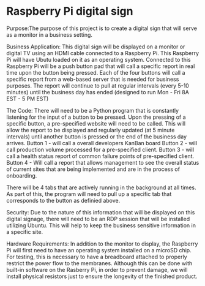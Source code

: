 # Raspberry Pi digital sign
Purpose:The purpose of this project is to create a digital sign that will serve as a monitor in a business setting. 

Business Application: This digital sign will be displayed on a monitor or digital TV using an HDMI cable connected to a Raspberry Pi. This Raspberry Pi will have Ubutu loaded on it as an operating system. Connected to this Raspberry Pi will be a push button pad that will call a specific report in real time upon the button being pressed. Each of the four buttons will call a specific report from a web-based server that is needed for business purposes. The report will continue to pull at regular intervals (every 5-10 minutes) until the business day has ended (designed to run Mon - Fri 8A EST - 5 PM EST)

The Code:
There will need to be a Python program that is constantly listening for the input of a button to be pressed. Upon the pressing of a specific button, a pre-specified website will need to be called. This will allow the report to be displayed and regularly updated (at 5 minute intervals) until another button is pressed or the end of the business day arrives. 
Button 1  - will call a overall developers KanBan board
Button 2 - will call production volume processed for a pre-specified client. 
Button 3 - will call a health status report of common failure points of pre-specified client. 
Button 4 - Will call a report that allows management to see the overall status of current sites that are being implemented and are in the process of onboarding. 

There will be 4 tabs that are actively running in the background at all times. As part of this, the program will need to pull up a specific tab that corresponds to the button as definied above. 

Security:
Due to the nature of this information that will be displayed on this digital signage, there will need to be an RDP session that will be installed utilizing Ubuntu. This will help to keep the business sensitive information in a specific site. 

Hardware Requirements: 
In addition to the monitor to display, the Raspberry Pi will first need to have an operating system installed on a microSD chip. For testing, this is necessary to have a breadboard attached to properly restrict the power flow to the membranes. Although this can be done with built-in software on the Rasberry Pi, in order to prevent damage, we will install physical resistors just to ensure the longevity of the finished product. 
